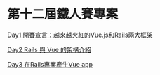 # 第十二屆鐵人賽專案

[Day1 開賽宣言：越來越火紅的Vue.js和Rails兩大框架](https://ithelp.ithome.com.tw/articles/10237439)  

[Day2 Rails 與 Vue 的架構介紹](https://ithelp.ithome.com.tw/articles/10238238)  

[Day3 在Rails專案產生Vue app](https://ithelp.ithome.com.tw/articles/10238981/)  
